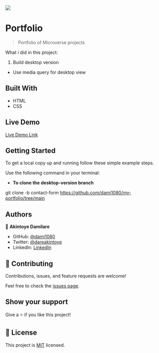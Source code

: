 ![](https://img.shields.io/badge/Microverse-blueviolet)

# Portfolio

> Portfolio of Microverse projects



What i did  in this project:

1. Build desktop version

* Use media query for desktop view


## Built With

- HTML
- CSS

## Live Demo

[Live Demo Link](https://github.com/dami1080/)

## Getting Started

To get a local copy up and running follow these simple example steps.

Use the following command in your terminal:

* **To clone the desktop-version branch**

git clone -b contact-form https://github.com/dami1080/my-portfolio/tree/main

## Authors

👤 **Akintoye Damilare**

- GitHub: [@dami1080](https://github.com/dami1080)
- Twitter: [@dareakintoye](https://twitter.com/DareAkintoye)
- LinkedIn: [LinkedIn](https://www.linkedin.com/in/damilare-akintoyee-7b2248174/)


## 🤝 Contributing

Contributions, issues, and feature requests are welcome!

Feel free to check the [issues page](https://github.com/dami1080/my-portfolio/issues).

## Show your support

Give a ⭐️ if you like this project!

## 📝 License

This project is [MIT](./MIT.md) licensed.
